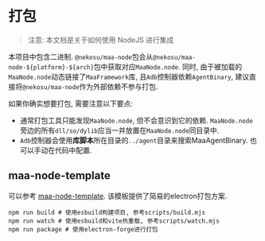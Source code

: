 # 打包

> 注意: 本文档是关于如何使用 NodeJS 进行集成

本项目中包含二进制. `@nekosu/maa-node`包会从`@nekosu/maa-node-${platform}-${arch}`包中获取对应`MaaNode.node`. 同时, 由于被加载的`MaaNode.node`动态链接了`MaaFramework`库, 且`Adb`控制器依赖`AgentBinary`, 建议直接将`@nekosu/maa-node`作为外部依赖不参与打包.

如果你确实想要打包, 需要注意以下要点:

* 通常打包工具只能发现`MaaNode.node`, 但不会意识到它的依赖. `MaaNode.node`旁边的所有`dll/so/dylib`应当一并放置在`MaaNode.node`同目录中.
* `Adb`控制器会使用**库脚本**所在目录的`../agent`目录来搜索MaaAgentBinary. 也可以手动在代码中配置.

## maa-node-template

可以参考 [maa-node-template](https://github.com/neko-para/maa-node-template). 该模板提供了简易的electron打包方案.

```shell
npm run build # 使用esbuild构建项目, 参考scripts/build.mjs
npm run watch # 使用esbuild和vite热重载, 参考scripts/watch.mjs
npm run package # 使用electron-forge进行打包
```

